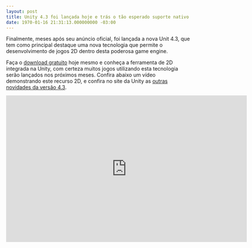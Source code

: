 ```yaml
---
layout: post
title: Unity 4.3 foi lançada hoje e trás o tão esperado suporte nativo a 2D
date: 1970-01-16 21:31:13.000000000 -03:00
---
```


Finalmente, meses após seu anúncio oficial, foi lançada a nova Unit 4.3, que tem como principal destaque uma nova tecnologia que permite o desenvolvimento de jogos 2D dentro desta poderosa game engine.

Faça o [download gratuito](http://unity3d.com/unity/download "Unity") hoje mesmo e conheça a ferramenta de 2D integrada na Unity, com certeza muitos jogos utilizando esta tecnologia serão lançados nos próximos meses. Confira abaixo um vídeo demonstrando este recurso 2D, e confira no site da Unity as [outras novidades da versão 4.3](http://unity3d.com/unity/whats-new "Unity").

<span class="embed-youtube" style="text-align:center; display: block;"><iframe allowfullscreen="true" class="youtube-player" frameborder="0" height="402" src="http://www.youtube.com/embed/4qE8cuHI93c?version=3&rel=1&fs=1&autohide=2&showsearch=0&showinfo=1&iv_load_policy=1&wmode=transparent" type="text/html" width="660"></iframe></span>


